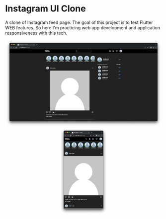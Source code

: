 <!-- description section-->

# Instagram UI Clone

<p> A clone of Instagram feed page. The goal of this project is to test Flutter WEB features. So here I'm practicing web app development and application responsiveness with this tech.</p>

<p float="left" align="center">
    <img height="280" src="readme-images/full-screen.png">
    <img height="280" src="readme-images/small-screen.png">
</p>

<!-- gh-pages deploy link section>
# Interactive test

<p> You can check the resulting clone interactively <a href="https://rsoares10-flutter.github.io/instagram-ui-clone/">here</a></p>
